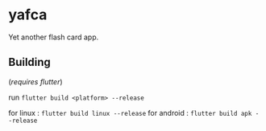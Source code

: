 # yafca

Yet another flash card app.

## Building

(*requires flutter*)

run `flutter build <platform> --release`

for linux : `flutter build linux --release`
for android : `flutter build apk --release`
